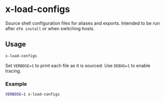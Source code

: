 # x-load-configs

Source shell configuration files for aliases and exports. Intended to
be run after `dfm install` or when switching hosts.

## Usage

```bash
x-load-configs
```

Set `VERBOSE=1` to print each file as it is sourced. Use `DEBUG=1` to
enable tracing.

### Example

```bash
VERBOSE=1 x-load-configs
```

<!-- vim: set ft=markdown spell spelllang=en_us cc=80 : -->

